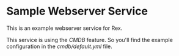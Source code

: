 # Sample Webserver Service

This is an example webserver service for Rex.

This service is using the *CMDB* feature. So you'll find the example configuration in the *cmdb/default.yml* file.
